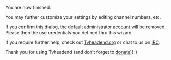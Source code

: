 You are now finished.

You may further customize your settings by editing channel numbers, etc.

If you confirm this dialog, the default administrator account will be
removed. Please then the use credentials you defined thru this wizard.

If you require further help, check out
[Tvheadend.org](http://tvheadend.org) or chat to us on
[IRC](https://kiwiirc.com/client/chat.freenode.net/?nick=tvhhelp|?#hts).


Thank you for using Tvheadend (and don't forget to
[donate](http://tvheadend.org/projects/tvheadend/wiki/Donate))! :)
